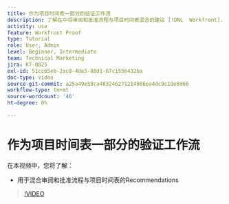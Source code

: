 ```yaml
---
title: 作为项目时间表一部分的验证工作流
description: 了解在中将审阅和批准流程与项目时间表混合的建议 [!DNL  Workfront].
activity: use
feature: Workfront Proof
type: Tutorial
role: User, Admin
level: Beginner, Intermediate
team: Technical Marketing
jira: KT-8825
exl-id: 51cc65eb-2ac8-4de5-88d1-67c1556432ba
doc-type: video
source-git-commit: a25a49e59ca483246271214886ea4dc9c10e8d66
workflow-type: tm+mt
source-wordcount: '46'
ht-degree: 0%

---
```


# 作为项目时间表一部分的验证工作流

在本视频中，您将了解：

* 用于混合审阅和批准流程与项目时间表的Recommendations

>[!VIDEO](https://video.tv.adobe.com/v/335125/?quality=12&learn=on)

<!--
This is a duplicate and not used in the TOC
-->

